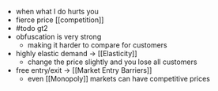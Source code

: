 - when what I do hurts you
- fierce price [[competition]]
- #todo gt2
- obfuscation is very strong
	- making it harder to compare for customers
- highly elastic demand -> [[Elasticity]]
	- change the price slightly and you lose all customers
- free entry/exit -> [[Market Entry Barriers]]
	- even [[Monopoly]] markets can have competitive prices
